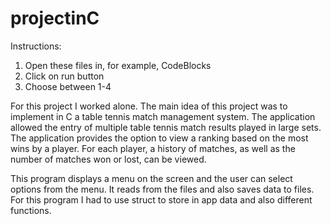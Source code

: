 # projectinC

Instructions:
1. Open these files in, for example, CodeBlocks
2. Click on run button
3. Choose between 1-4

For this project I worked alone. The main idea of this project was to implement in C a table tennis match management system. The application allowed the entry of multiple table tennis match results played in large sets. The application provides the option to view a ranking based on the most wins by a player. For each player, a history of matches, as well as the number of matches won or lost, can be viewed.

This program displays a menu on the screen and the user can select options from the menu. It reads from the files and also saves data to files. For this program I had to use struct to store in app data and also different functions. 
